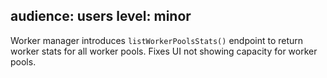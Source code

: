audience: users
level: minor
---

Worker manager introduces `listWorkerPoolsStats()` endpoint to return worker stats for all worker pools.
Fixes UI not showing capacity for worker pools.
